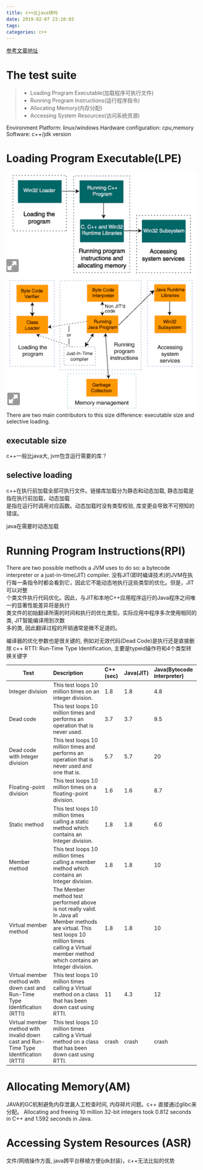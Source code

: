 ```yaml
---
title: c++比java快吗
date: 2019-02-07 23:10:03
tags:
categories: c++
---
```

[参考文章地址](https://www.javaworld.com/article/2076593/performance-tests-show-java-as-fast-as-c--.html?page=2)

# The test suite
> * Loading Program Executable(加载程序可执行文件)
> * Running Program Instructions(运行程序指令)
> * Allocating Memory(内存分配)
> * Accessing System Resources(访问系统资源)

Environment
Platform: linux/windows
Hardware configuration: cpu,memory
Software: c++/jdk version

<!-- more -->
# Loading Program Executable(LPE)
![](c-比java快吗/1.png)
![](c-比java快吗/2.png)
There are two main contributors to this size difference: executable size and selective loading.

## executable size
c++一般比java大, jvm包含运行需要的库？

## selective loading

c++在执行前加载全部可执行文件。链接库加载分为静态和动态加载, 静态加载是指在执行前加载，动态加载  
是指在运行时调用对应函数。动态加载时没有类型校验, 库变更会导致不可预知的错误。

java在需要时动态加载

# Running Program Instructions(RPI)

There are two possible methods a JVM uses to do so: a bytecode interpreter or a just-in-time(JIT) compiler.
没有JIT(即时编译技术)的JVM在执行每一条指令时都会看到它，因此它不能动态地执行这些类型的优化。但是，JIT可以对整  
个类文件执行代码优化。因此，与JIT和本地C++应用程序运行的Java程序之间唯一的显著性能差异将是执行  
类文件的初始翻译所需的时间和执行的优化类型。实际应用中程序多次使用相同的类, JIT智能编译用到次数  
多的类, 因此翻译过程的开销通常是微不足道的。

编译器的优化参数也是很关键的, 例如对无效代码(Dead Code)是执行还是直接删除
c++ RTTI: Run-Time Type Identification, 主要是typeid操作符和4个类型转换关键字

| Test  | Description      | C++(sec)   | Java(JIT)    | Java(Bytecode interpreter) |
| -  | :--- | :-     | :-     | :-      | 
| Integer division  | This test loops 10 million times on an integer division.      | 1.8   | 1.8    | 4.8 |
| Dead code  | This test loops 10 million times and performs an operation that is never used.      | 3.7   | 3.7    | 9.5 |
| Dead code with Integer division	  | This test loops 10 million times and performs an operation that is never used and one that is.      | 5.7   | 5.7    | 20 |
| Floating-point division  | This test loops 10 million times on a floating-point division.      | 1.6   | 1.6    | 8.7 |
| Static method  | This test loops 10 million times calling a static method which contains an Integer division.      | 1.8   | 1.8    | 6.0 |
| Member method  | This test loops 10 million times calling a member method which contains an Integer division.      | 1.8   | 1.8    | 10 |
| Virtual member method  | The Member method test performed above is not really valid. In Java all Member methods are virtual. This test loops 10 million times calling a Virtual member method which contains an Integer division.      | 1.8   | 1.8    | 10 |
| Virtual member method with down cast and Run-Time Type Identification (RTTI)  | This test loops 10 million times calling a Virtual method on a class that has been down cast using RTTI.      | 11   | 4.3    | 12 |
| Virtual member method with invalid down cast and Run-Time Type Identification (RTTI)  | This test loops 10 million times calling a Virtual method on a class that has been down cast using RTTI.      | crash   | crash   | crash |

# Allocating Memory(AM)

JAVA的GC机制避免内存泄漏人工检查时间, 内存碎片问题。c++ 直接通过glibc来分配。
Allocating and freeing 10 million 32-bit integers took 0.812 seconds in C++ and 1.592 seconds in Java. 

# Accessing System Resources (ASR)
文件/网络操作方面, java跨平台移植方便(jdk封装)，c++无法比拟的优势

